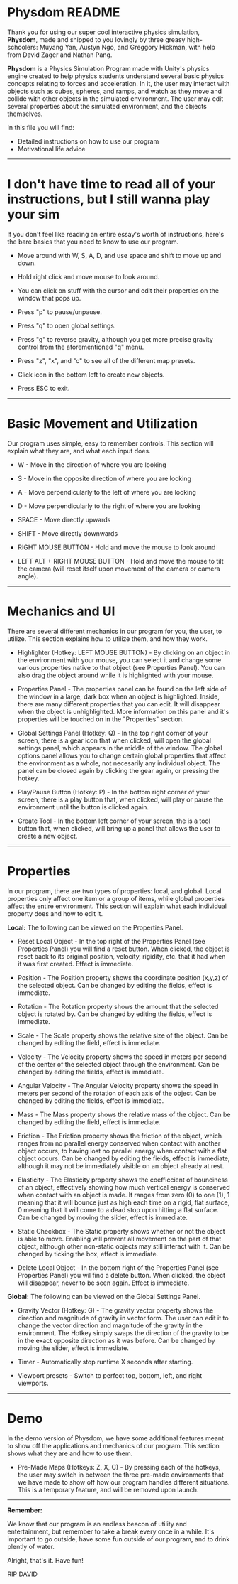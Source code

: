 # Physdom README

Thank you for using our super cool interactive physics simulation, **Physdom**, made and shipped to you lovingly by three greasy high-schoolers: Muyang Yan, Austyn Ngo, and Greggory Hickman, with help from David Zager and Nathan Pang.

**Physdom** is a Physics Simulation Program made with Unity's physics engine created to help physics students understand several basic physics concepts relating to forces and acceleration. In it, the user may interact with objects such as cubes, spheres, and ramps, and watch as they move and collide with other objects in the simulated environment. The user may edit several properties about the simulated environment, and the objects themselves.

In this file you will find:
- Detailed instructions on how to use our program
- Motivational life advice

----------------------

# I don't have time to read all of your instructions, but I still wanna play your sim
If you don't feel like reading an entire essay's worth of instructions, here's the bare basics that you need to know to use our program.

- Move around with W, S, A, D, and use space and shift to move up and down.

- Hold right click and move mouse to look around.

- You can click on stuff with the cursor and edit their properties on the window that pops up.

- Press "p" to pause/unpause.

- Press "q" to open global settings.

- Press "g" to reverse gravity, although you get more precise gravity control from the aforementioned "q" menu.

- Press "z", "x", and "c" to see all of the different map presets.

- Click icon in the bottom left to create new objects.

- Press ESC to exit.

----------------------

# Basic Movement and Utilization
Our program uses simple, easy to remember controls. This section will explain what they are, and what each input does.

- W - Move in the direction of where you are looking

- S - Move in the opposite direction of where you are looking

- A - Move perpendicularly to the left of where you are looking

- D - Move perpendicularly to the right of where you are looking

- SPACE - Move directly upwards

- SHIFT - Move directly downwards

- RIGHT MOUSE BUTTON - Hold and move the mouse to look around

- LEFT ALT + RIGHT MOUSE BUTTON - Hold and move the mouse to tilt the camera (will reset itself upon movement of the camera or camera angle).

-----------------------

# Mechanics and UI
There are several different mechanics in our program for you, the user, to utilize. This section explains how to utilize them, and how they work.

- Highlighter (Hotkey: LEFT MOUSE BUTTON) - By clicking on an object in the environment with your mouse, you can select it and change some various properties native to that object (see Properties Panel). You can also drag the object around while it is highlighted with your mouse.

- Properties Panel - The properties panel can be found on the left side of the window in a large, dark box when an object is highlighted. Inside, there are many different properties that you can edit. It will disappear when the object is unhighlighted. More information on this panel and it's properties will be touched on in the "Properties" section.

- Global Settings Panel (Hotkey: Q) - In the top right corner of your screen, there is a gear icon that when clicked, will open the global settings panel, which appears in the middle of the window. The global options panel allows you to change certain global properties that affect the environment as a whole, not necesarily any individual object. The panel can be closed again by clicking the gear again, or pressing the hotkey.

- Play/Pause Button (Hotkey: P) - In the bottom right corner of your screen, there is a play button that, when clicked, will play or pause the environment until the button is clicked again.

- Create Tool - In the bottom left corner of your screen, the is a tool button that, when clicked, will bring up a panel that allows the user to create a new object.

-----------------------

# Properties
In our program, there are two types of properties: local, and global. Local properties only affect one item or a group of items, while global properties affect the entire environment. This section will explain what each individual property does and how to edit it.

**Local:** 
The following can be viewed on the Properties Panel.

- Reset Local Object - In the top right of the Properties Panel (see Properties Panel) you will find a reset button. When clicked, the object is reset back to its original position, velocity, rigidity, etc. that it had when it was first created. Effect is immediate.

- Position - The Position property shows the coordinate position (x,y,z) of the selected object. Can be changed by editing the fields, effect is immediate.

- Rotation - The Rotation property shows the amount that the selected object is rotated by. Can be changed by editing the fields, effect is immediate.

- Scale - The Scale property shows the relative size of the object. Can be changed by editing the field, effect is immediate.

- Velocity - The Velocity property shows the speed in meters per second of the center of the selected object through the environment. Can be changed by editing the fields, effect is immediate.

- Angular Velocity - The Angular Velocity property shows the speed in meters per second of the rotation of each axis of the object. Can be changed by editing the fields, effect is immediate.

- Mass - The Mass property shows the relative mass of the object. Can be changed by editing the field, effect is immediate.

- Friction - The Friction property shows the friction of the object, which ranges from no parallel energy conserved when contact with another object occurs, to having lost no parallel energy when contact with a flat object occurs. Can be changed by editing the fields, effect is immediate, although it may not be immediately visible on an object already at rest.

- Elasticity - The Elasticity property shows the coefficcient of bounciness of an object, effectively showing how much vertical energy is conserved when contact with an object is made. It ranges from zero (0) to one (1), 1 meaning that it will bounce just as high each time on a rigid, flat surface, 0 meaning that it will come to a dead stop upon hitting a flat surface. Can be changed by moving the slider, effect is immediate.

- Static Checkbox - The Static property shows whether or not the object is able to move. Enabling will prevent all movement on the part of that object, although other non-static objects may still interact with it. Can be changed by ticking the box, effect is immediate.

- Delete Local Object - In the bottom right of the Properties Panel (see Properties Panel) you wil find a delete button. When clicked, the object will disappear, never to be seen again. Effect is immediate.

**Global:** 
The following can be viewed on the Global Settings Panel.

- Gravity Vector (Hotkey: G) - The gravity vector property shows the direction and magnitude of gravity in vector form. The user can edit it to change the vector direction and magnitude of the gravity in the environment. The Hotkey simply swaps the direction of the gravity to be in the exact opposite direction as it was before. Can be changed by moving the slider, effect is immediate.

- Timer - Automatically stop runtime X seconds after starting.

- Viewport presets - Switch to perfect top, bottom, left, and right viewports.

-----------------------

# Demo
In the demo version of Physdom, we have some additional features meant to show off the applications and mechanics of our program. This section shows what they are and how to use them.

- Pre-Made Maps (Hotkeys: Z, X, C) - By pressing each of the hotkeys, the user may switch in between the three pre-made environments that we have made to show off how our program handles different situations. This is a temporary feature, and will be removed upon launch.

-----------------------

**Remember:**

We know that our program is an endless beacon of utility and entertainment, but remember to take a break every once in a while. It's important to go outside, have some fun outside of our program, and to drink plently of water.

Alright, that's it. Have fun!





















































































































































































































































RIP DAVID   
